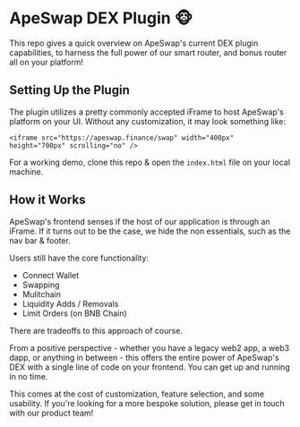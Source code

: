 # ApeSwap DEX Plugin 🐵
This repo gives a quick overview on ApeSwap's current DEX plugin capabilities, to harness the full power of our smart router, and bonus router all on your platform!


## Setting Up the Plugin
The plugin utilizes a pretty commonly accepted iFrame to host ApeSwap's platform on your UI. Without any customization, it may look something like:

```
<iframe src="https://apeswap.finance/swap" width="400px" height="700px" scrolling="no" />
```

For a working demo, clone this repo & open the `index.html` file on your local machine.


## How it Works
ApeSwap's frontend senses if the host of our application is through an iFrame. If it turns out to be the case, we hide the non essentials, such as the nav bar & footer.

Users still have the core functionality:
- Connect Wallet
- Swapping
- Mulitchain
- Liquidity Adds / Removals
- Limit Orders (on BNB Chain)

There are tradeoffs to this approach of course.

From a positive perspective - whether you have a legacy web2 app, a web3 dapp, or anything in between - this offers the entire power of ApeSwap's DEX with a single line of code on your frontend. You can get up and running in no time.

This comes at the cost of customization, feature selection, and some usability. If you're looking for a more bespoke solution, please get in touch with our product team!